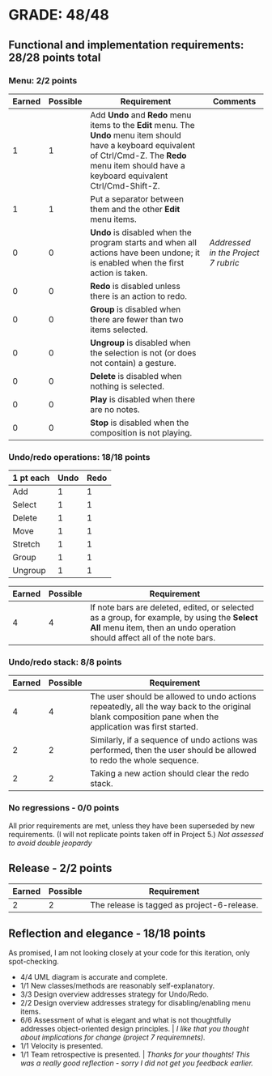 # GRADE: 48/48

## Functional and implementation requirements: 28/28 points total

### Menu: 2/2 points

Earned|Possible|Requirement  | Comments
------|--------|-------------|-
1|1|Add **Undo** and **Redo** menu items to the **Edit** menu. The **Undo** menu item should have a keyboard equivalent of Ctrl/Cmd-Z. The **Redo** menu item should have a keyboard equivalent Ctrl/Cmd-Shift-Z.
1|1|Put a separator between them and the other **Edit** menu items.
0|0|**Undo** is disabled when the program starts and when all actions have been undone; it is enabled when the first action is taken. | _Addressed in the Project 7 rubric_
0|0|**Redo** is disabled unless there is an action to redo.
0|0|**Group** is disabled when there are fewer than two items selected.
0|0|**Ungroup** is disabled when the selection is not (or does not contain) a gesture.
0|0|**Delete** is disabled when nothing is selected.
0|0|**Play** is disabled when there are no notes.
0|0|**Stop** is disabled when the composition is not playing.

### Undo/redo operations: 18/18 points

1 pt each|Undo|Redo
---------|----|----
Add      |1|1
Select   |1|1
Delete   |1|1
Move     |1|1
Stretch  |1|1
Group    |1|1
Ungroup  |1|1

Earned|Possible|Requirement
------|--------|------------
4|4|If note bars are deleted, edited, or selected as a group, for example, by using the **Select All** menu item, then an undo operation should affect all of the note bars.

### Undo/redo stack: 8/8 points

Earned|Possible|Requirement
------|--------|------------
4|4|The user should be allowed to undo actions repeatedly, all the way back to the original blank composition pane when the application was first started.
2|2|Similarly, if a sequence of undo actions was performed, then the user should be allowed to redo the whole sequence.
2|2|Taking a new action should clear the redo stack.

### No regressions - 0/0 points

All prior requirements are met, unless they have been superseded by new requirements.  (I will not replicate points taken off in Project 5.) _Not assessed to avoid double jeopardy_

## Release - 2/2 points
Earned|Possible|Requirement
------|--------|------------
2|2| The release is tagged as project-6-release.

## Reflection and elegance - 18/18 points

As promised, I am not looking closely at your code for this iteration, only spot-checking.

* 4/4 UML diagram is accurate and complete.
* 1/1 New classes/methods are reasonably self-explanatory.
* 3/3 Design overview addresses strategy for Undo/Redo.
* 2/2 Design overview addresses strategy for disabling/enabling menu items.
* 6/6 Assessment of what is elegant and what is not thoughtfully addresses object-oriented design principles. | _I like that you thought about implications for change (project 7 requiremnets)._
* 1/1 Velocity is presented. 
* 1/1 Team retrospective is presented. | _Thanks for your thoughts! This was a really good reflection - sorry I did not get you feedback earlier._
